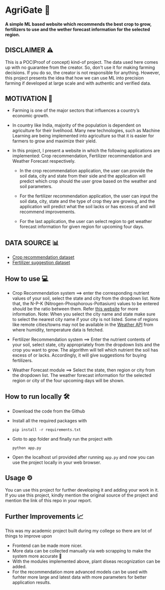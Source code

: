 # AgriGate 🌿
#### A simple ML based website which recommends the best crop to grow, fertilizers to use and the wether forecast information for the selected region.

## DISCLAIMER ⚠️
This is a POC(Proof of concept) kind-of project. The data used here comes up with no guarantee from the creator. So, don't use it for making farming decisions. If you do so, the creator is not responsible for anything. However, this project presents the idea that how we can use ML into precision farming if developed at large scale and with authentic and verified data.

## MOTIVATION 💪
- Farming is one of the major sectors that influences a country’s economic growth. 

- In country like India, majority of the population is dependent on agriculture for their livelihood. Many new technologies, such as Machine Learning are being implemented into agriculture so that it is easier for farmers to grow and maximize their yield. 

- In this project, I present a website in which the following applications are implemented: Crop recommendation, Fertilizer recommendation and Weather Forecast respectively. 

    - In the crop recommendation application, the user can provide the soil data, city and state from their side and the application will predict which crop should the user grow based on the weather and soil parameters. 
    
    - For the fertilizer recommendation application, the user can input the soil data, city, state and the type of crop they are growing, and the application will predict what the soil lacks or has excess of and will recommend improvements. 
    
    - For the last application, the user can select region to get weather forecast information for given region for upcoming four days.

## DATA SOURCE 📊
- [Crop recommendation dataset ](https://www.kaggle.com/atharvaingle/crop-recommendation-dataset) 
- [Fertilizer suggestion dataset ](https://github.com/Gladiator07/Harvestify/blob/master/Data-processed/fertilizer.csv) 

## How to use 💻
- Crop Recommendation system ==> enter the corresponding nutrient values of your soil, select the state and city from the dropdown list. Note that, the N-P-K (Nitrogen-Phosphorous-Pottasium) values to be entered should be the ratio between them. Refer [this website](https://www.gardeningknowhow.com/garden-how-to/soil-fertilizers/fertilizer-numbers-npk.htm) for more information.
Note: When you select the city name and state make sure to select the nearest city name if your city is not listed. Some of regions like remote cities/towns may not be available in the [Weather API](https://openweathermap.org/) from where humidity, temperature data is fetched.

- Fertilizer Recommendation system ==> Enter the nutrient contents of your soil, select state, city appropriately from the dropdown lists and the crop you want to grow. The algorithm will tell which nutrient the soil has excess of or lacks. Accordingly, it will give suggestions for buying fertilizers.

- Weather Forecast module ==> Select the state, then region or city from the dropdown list. The weather forecast information for the selected region or city of the four upcoming days will be shown.

## How to run locally 🛠️
- Download the code from the Github 

- Install all the required packages with
  ```
  pip install -r requirements.txt
  ```
- Goto to app folder and finally run the project with
  ```
  python app.py
  ```
- Open the localhost url provided after running `app.py` and now you can use the project locally in your web browser.

## Usage ⚙️
You can use this project for further developing it and adding your work in it. If you use this project, kindly mention the original source of the project and mention the link of this repo in your report.

## Further Improvements 📈
This was my academic project built during my college so there are lot of things to improve upon

- Frontend can be made more nicer.	
- More data can be collected manually via web scrapping to make the system more accurate :monocle_face:	
- With the modules implemented above, plant diseas recognization can be added.
- For the recommendation more advanced models can be used with furhter more large and latest data with more parameters for better application results.

